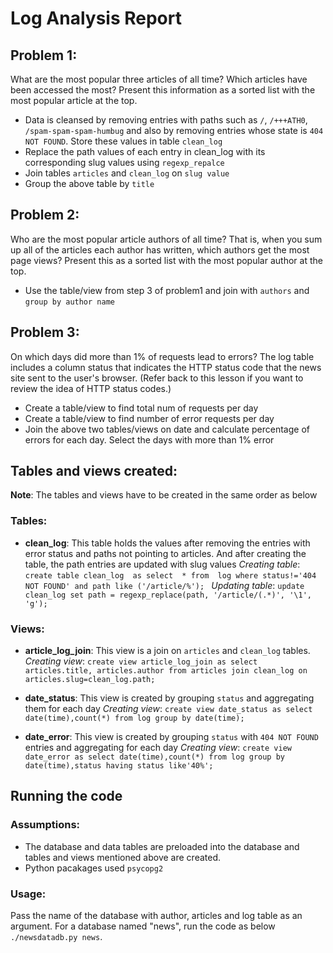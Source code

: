 # Log Analysis Report

## Problem 1:
What are the most popular three articles of all time? Which articles have been accessed the most? Present this information as a sorted list with the most popular article at the top.

* Data is cleansed by removing entries with paths such as ```/```, ```/+++ATH0```, ```/spam-spam-spam-humbug``` and also
  by removing entries whose state is ```404 NOT FOUND```. Store these values in table `clean_log`
* Replace the path values of each entry in clean_log with its corresponding slug values using `regexp_repalce`
* Join tables `articles` and `clean_log` on `slug value`
* Group the above table by `title`
    
## Problem 2:
Who are the most popular article authors of all time? That is, when you sum up all of the articles each author has written, which authors get the most page views? Present this as a sorted list with the most popular author at the top.

* Use the table/view from step 3 of problem1 and join with `authors` and `group by author name`
     
## Problem 3:
On which days did more than 1% of requests lead to errors? The log table includes a column status that indicates the HTTP status code that the news site sent to the user's browser. (Refer back to this lesson if you want to review the idea of HTTP status codes.)

* Create a table/view to find total num of requests per day
* Create a table/view to find number of error requests per day
* Join the above two tables/views on date and calculate percentage of errors for each day. Select the days with more than 1% error

## Tables and views created:
**Note**: The tables and views have to be created in the same order as below
     
###      Tables:
* **clean_log**: This table holds the values after removing the entries with error status and paths not pointing to articles. And after creating the table, the path entries are updated with slug values
*Creating table*:
`create table clean_log  as select  * from  log where status!='404 NOT FOUND' and path like ('/article/%');
`
*Updating table*:
`update clean_log set path = regexp_replace(path, '/article/(.*)', '\1', 'g');`

###     Views:
* **article_log_join**: This view is a join on `articles` and `clean_log` tables.
*Creating view*:
`create view article_log_join as select articles.title, articles.author from articles join clean_log on articles.slug=clean_log.path;`
    
* **date_status**: This view is created by grouping `status` and aggregating them for each day
*Creating view*:
`create view date_status as select date(time),count(*) from log group by date(time);`

* **date_error**: This view is created by grouping `status` with `404 NOT FOUND` entries and aggregating for each day
*Creating view*:
`create view date_error as select date(time),count(*) from log group by date(time),status having status like'40%';`

## Running the code
    
###     Assumptions:
* The database and data tables are preloaded into the database and tables and views mentioned above are created.
* Python pacakages used `psycopg2`
    
###     Usage:
Pass the name of the database with author, articles and log table as an argument. 
For a database named "news", run the code as below
    `./newsdatadb.py news`.
    
